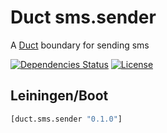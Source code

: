 Duct sms.sender
===============

A [Duct](https://github.com/duct-framework/duct) boundary for sending sms

[![Dependencies Status](https://jarkeeper.com/druids/duct.sms.sender/status.png)](https://jarkeeper.com/druids/duct.sms.sender)
[![License](https://img.shields.io/badge/MIT-Clause-blue.svg)](https://opensource.org/licenses/MIT)


Leiningen/Boot
--------------

```clojure
[duct.sms.sender "0.1.0"]
```
